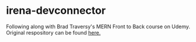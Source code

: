 # irena-devconnector
Following along with Brad Traversy's MERN Front to Back course on Udemy. Original respository can be found [here.](https://github.com/bradtraversy/devconnector_2.0)
